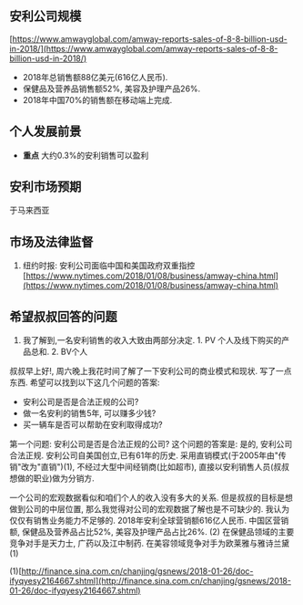  ## 安利公司规模
 [https://www.amwayglobal.com/amway-reports-sales-of-8-8-billion-usd-in-2018/](https://www.amwayglobal.com/amway-reports-sales-of-8-8-billion-usd-in-2018/)
- 2018年总销售额88亿美元(616亿人民币).
- 保健品及营养品销售额52%, 美容及护理产品26%.
- 2018年中国70%的销售额在移动端上完成.

## 个人发展前景
- **重点** 大约0.3%的安利销售可以盈利

## 安利市场预期
于马来西亚


## 市场及法律监督
1. 纽约时报: 安利公司面临中国和美国政府双重指控
[https://www.nytimes.com/2018/01/08/business/amway-china.html](https://www.nytimes.com/2018/01/08/business/amway-china.html)

## 希望叔叔回答的问题
1. 我了解到,一名安利销售的收入大致由两部分决定. 1. PV 个人及线下购买的产品总和. 2. BV个人


叔叔早上好!, 周六晚上我花时间了解了一下安利公司的商业模式和现状. 写了一点东西. 希望可以找到以下这几个问题的答案:
- 安利公司是否是合法正规的公司?
- 做一名安利的销售5年, 可以赚多少钱?
- 买一辆车是否可以帮助在安利取得成功?

第一个问题: 安利公司是否是合法正规的公司?
这个问题的答案是: 是的, 安利公司合法正规. 安利公司自美国创立,已有61年的历史. 采用直销模式(于2005年由"传销"改为"直销")(1), 不经过大型中间经销商(比如超市), 直接以安利销售人员(叔叔想做的职业)做为分销方. 

一个公司的宏观数据看似和咱们个人的收入没有多大的关系. 但是叔叔的目标是想做到公司的中层位置, 那么我觉得对公司的宏观数据了解也是不可缺少的. 我认为仅仅有销售业务能力不足够的. 
2018年安利全球营销额616亿人民币. 中国区营销额, 保健品及营养品占比52%, 美容及护理产品占比26%. (2) 在保健品领域的主要竞争对手是天力士, 广药以及江中制药. 在美容领域竞争对手为欧莱雅与雅诗兰黛(1)




(1)[http://finance.sina.com.cn/chanjing/gsnews/2018-01-26/doc-ifyqyesy2164667.shtml](http://finance.sina.com.cn/chanjing/gsnews/2018-01-26/doc-ifyqyesy2164667.shtml)
<!--stackedit_data:
eyJoaXN0b3J5IjpbLTMzMTU2ODg1Nyw1Njg1MjM0MDYsLTIwND
E5OTk5MDksLTIwOTA5MzE0NTksMjEyMzQ2NTkwMCwtMTY4NDAz
MzM3OF19
-->